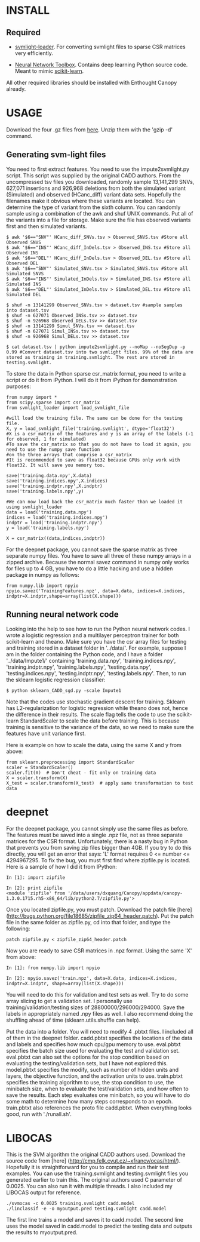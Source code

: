 INSTALL
=======

Required
--------

* [svmlight-loader](https://github.com/mblondel/svmlight-loader). For converting svmlight files to sparse CSR matrices very efficiently.

* [Neural Network Toolbox](https://github.com/IssamLaradji/NeuralNetworks). Contains deep learning Python source code. Meant to mimic [scikit-learn](http://scikit-learn.org/stable/).

All other required libraries should be installed with Enthought Canopy already.

USAGE
=====

Download the four .gz files from [here](http://krishna.gs.washington.edu/martin/download/cadd_training/). Unzip them with the 'gzip -d' command.

Generating svm-light files
--------------------------

You need to first extract features. You need to use the impute2svmlight.py script. This script was supplied by the original CADD authors. From the uncompressed tsv files you downloaded, randomly sample 13,141,299 SNVs, 627,071 insertions and 926,968 deletions from both the simulated variant (Simulated) and observed (HCanc_diff) variant data sets. Hopefully the filenames make it obvious where these variants are located. You can determine the type of variant from the sixth column. You can randomly sample using a combination of the awk and shuf UNIX commands. Put all of the variants into a file for storage. Make sure the file has observed variants first and then simulated variants.

```
$ awk '$6=="SNV"' HCanc_diff_SNVs.tsv > Observed_SNVS.tsv #Store all Observed SNVS
$ awk '$6=="INS"' HCanc_diff_InDels.tsv > Observed_INS.tsv #Store all Observed INS
$ awk '$6=="DEL"' HCanc_diff_InDels.tsv > Observed_DEL.tsv #Store all Observed DEL
$ awk '$6=="SNV"' Simulated_SNVs.tsv > Simulated_SNVS.tsv #Store all Simulated SNVS
$ awk '$6=="INS"' Simulated_InDels.tsv > Simulated_INS.tsv #Store all Simulated INS
$ awk '$6=="DEL"' Simulated_InDels.tsv > Simulated_DEL.tsv #Store all Simulated DEL

$ shuf -n 13141299 Observed_SNVs.tsv > dataset.tsv #sample samples into dataset.tsv
$ shuf -n 627071 Observed_INSs.tsv >> dataset.tsv
$ shuf -n 926968 Observed_DELs.tsv >> dataset.tsv
$ shuf -n 13141299 Simul_SNVs.tsv >> dataset.tsv
$ shuf -n 627071 Simul_INSs.tsv >> dataset.tsv
$ shuf -n 926968 Simul_DELs.tsv >> dataset.tsv

$ cat dataset.tsv | python impute2svmlight.py --noMap --noSegDup -p 0.99 #Convert dataset.tsv into two svmlight files. 99% of the data are stored as training in training.svmlight. The rest are stored in testing.svmlight.
```

To store the data in Python sparse csr_matrix format, you need to write a script or do it from iPython. I will do it from iPython for demonstration purposes:

```
from numpy import *
from scipy.sparse import csr_matrix
from svmlight_loader import load_svmlight_file

#will load the training file. The same can be done for the testing file.
X, y = load_svmlight_file('training.svmlight', dtype='float32')
#X is a csr_matrix of the features and y is an array of the labels (-1 for observed, 1 for simulated)
#To save the csr_matrix so that you do not have to load it again, you need to use the numpy save function
#on the three arrays that comprise a csr_matrix
#It is recommended to save as float32 because GPUs only work with float32. It will save you memory too.

save('training.data.npy',X.data)
save('training.indices.npy',X.indices)
save('training.indptr.npy',X.indptr)
save('training.labels.npy',y)

#We can now load back the csr_matrix much faster than we loaded it using svmlight_loader
data = load('training.data.npy')
indices = load('training.indices.npy')
indptr = load('training.indptr.npy')
y = load('training.labels.npy')

X = csr_matrix((data,indices,indptr))
```

For the deepnet package, you cannot save the sparse matrix as three separate numpy files. You have to save all three of these numpy arrays in a zipped archive. Because the normal savez command in numpy only works for files up to 4 GB, you have to do a little hacking and use a hidden package in numpy as follows:

```
from numpy.lib import npyio
npyio.savez('TrainingFeatures.npz', data=X.data, indices=X.indices, indptr=X.indptr,shape=array(list(X.shape)))
``` 

Running neural network code
---------------------------

Looking into the help to see how to run the Python neural network codes. I wrote a logistic regression and a multilayer perceptron trainer for both scikit-learn and theano. Make sure you have the csr array files for testing and training stored in a dataset folder in '../data/'. For example, suppose I am in the folder containing the Python code, and I have a folder '../data/Impute1/' containing 'training.data.npy', 'training.indices.npy', 'training.indptr.npy', 'training.labels.npy', 'testing.data.npy', 'testing.indices.npy', 'testing.indptr.npy', 'testing.labels.npy'. Then, to run the sklearn logistic regression classifier:

```
$ python sklearn_CADD_sgd.py -scale Impute1
```

Note that the codes use stochastic gradient descent for training. Sklearn has L2-regularization for logistic regression while theano does not, hence the difference in their results. The scale flag tells the code to use the scikit-learn StandardScaler to scale the data before training. This is because training is sensitive to the variance of the data, so we need to make sure the features have unit variance first.

Here is example on how to scale the data, using the same X and y from above:

```
from sklearn.preprocessing import StandardScaler
scaler = StandardScaler()
scaler.fit(X)  # Don't cheat - fit only on training data
X = scaler.transform(X)
X_test = scaler.transform(X_test)  # apply same transformation to test data
```

deepnet
=======

For the deepnet package, you cannot simply use the same files as before. The features must be saved into a single .npz file, not as three separate matrices for the CSR format. Unfortunately, there is a nasty bug in Python that prevents you from saving zip files bigger than 4GB. If you try to do this directly, you will get an error that says: 'L' format requires 0 <= number <= 4294967295. To fix the bug, you must first find where zipfile.py is located. Here is a sample of how I did it from IPython:

```
In [1]: import zipfile

In [2]: print zipfile
<module 'zipfile' from '/data/users/dxquang/Canopy/appdata/canopy-1.3.0.1715.rh5-x86_64/lib/python2.7/zipfile.py'>
```

Once you located zipfile.py, you must patch. Download the patch file [here] (http://bugs.python.org/file18685/zipfile_zip64_header.patch). Put the patch file in the same folder as zipfile.py, cd into that folder, and type the following:

```
patch zipfile.py < zipfile_zip64_header.patch
```

Now you are ready to save CSR matrices in .npz format. Using the same 'X' from above:

```
In [1]: from numpy.lib import npyio

In [2]: npyio.savez('train.npz', data=X.data, indices=X.indices, indptr=X.indptr, shape=array(list(X.shape)))

```

You will need to do this for validation and test sets as well. Try to do some array slicing to get a validation set. I personally use training/validation/testing sizes of 28800000/296000/294000. Save the labels in appropriately named .npy files as well. I also recommend doing the shuffling ahead of time (sklearn.utils.shuffle can help). 

Put the data into a folder. You will need to modify 4 .pbtxt files. I included all of them in the deepnet folder. cadd.pbtxt specifies the locations of the data and labels and specifies how much cpu/gpu memory to use. eval.pbtxt specifies the batch size used for evaluating the test and validation set. eval.pbtxt can also set the options for the stop condition based on evaluating the testing/validation sets, but I have not explored this. model.pbtxt specifies the modify, such as number of hidden units and layers, the objective function, and the activation units to use. train.pbtxt specifies the training algorithm to use, the stop condition to use, the minibatch size, when to evaluate the test/validation sets, and how often to save the results. Each step evaluates one minibatch, so you will have to do some math to determine how many steps corresponds to an epoch. train.pbtxt also references the proto file cadd.pbtxt. When everything looks good, run with './runall.sh'. 


LIBOCAS
=======

This is the SVM algorithm the original CADD authors used. Download the source code from [here] (http://cmp.felk.cvut.cz/~xfrancv/ocas/html/). Hopefully it is straightforward for you to compile and run their test examples. You can use the training.svmlight and testing.svmlight files you generated earlier to train this. The original authors used C parameter of 0.0025. You can also run it with multiple threads. I also included my LIBOCAS output for reference.

```
./svmocas -c 0.0025 training.svmlight cadd.model
./linclassif -e -o myoutput.pred testing.svmlight cadd.model
```

The first line trains a model and saves it to cadd.model. The second line uses the model saved in cadd.model to predict the testing data and outputs the results to myoutput.pred.
